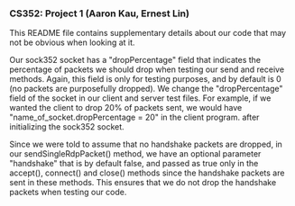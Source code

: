 ### CS352: Project 1 (Aaron Kau, Ernest Lin)

This README file contains supplementary details about our code that may not be obvious when looking at it.

Our sock352 socket has a "dropPercentage" field that indicates the percentage of packets we should drop when testing our send and receive methods. Again, this field is only for testing purposes, and by default is 0 (no packets are purposefully dropped). We change the "dropPercentage" field of the socket in our client and server test files. For example, if we wanted the client to drop 20% of packets sent, we would have "name_of_socket.dropPercentage = 20" in the client program. after initializing the sock352 socket. 

Since we were told to assume that no handshake packets are dropped, in our sendSingleRdpPacket() method, we have an optional parameter "handshake" that is by default false, and passed as true only in the accept(), connect() and close() methods since the handshake packets are sent in these methods. This ensures that we do not drop the handshake packets when testing our code.